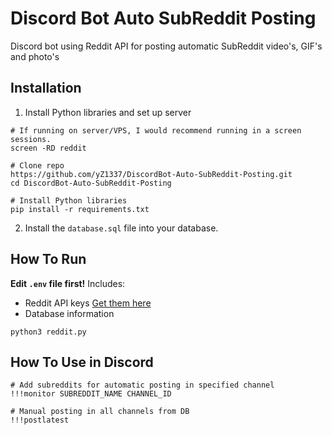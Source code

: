 # Discord Bot Auto SubReddit Posting
Discord bot using Reddit API for posting automatic SubReddit video's, GIF's and photo's

## Installation
1. Install Python libraries and set up server
```
# If running on server/VPS, I would recommend running in a screen sessions.
screen -RD reddit

# Clone repo
https://github.com/yZ1337/DiscordBot-Auto-SubReddit-Posting.git
cd DiscordBot-Auto-SubReddit-Posting

# Install Python libraries
pip install -r requirements.txt
```
2. Install the `database.sql` file into your database.

## How To Run
**Edit `.env` file first!**
Includes:
- Reddit API keys [Get them here](https://www.reddit.com/dev/api/)
- Database information
```
python3 reddit.py
```

## How To Use in Discord
```
# Add subreddits for automatic posting in specified channel
!!!monitor SUBREDDIT_NAME CHANNEL_ID

# Manual posting in all channels from DB
!!!postlatest
```
